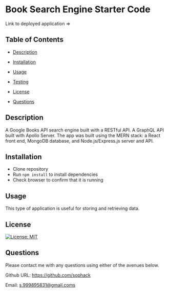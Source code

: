 # Book Search Engine Starter Code

Link to deployed application =>

## Table of Contents

- [Description](#description)

- [Installation](#installation)

- [Usage](#usage)

- [Testing](#testing)

- [License](#license)

- [Questions](#questions)

## Description

A Google Books API search engine built with a RESTful API. A GraphQL API built with Apollo Server. The app was built using the MERN stack: a React front end, MongoDB database, and Node.js/Express.js server and API. 

## Installation

- Clone repository
- Run `npm install` to install dependencies
- Check browser to confirm that it is running

## Usage

This type of application is useful for storing and retrieving data. 

## License

[![License: MIT](https://img.shields.io/badge/License-MIT-blue.svg)](https://opensource.org/licenses/MIT)

## Questions

Please contact me with any questions using either of the avenues below.

Github URL: https://github.com/sophack

Email: s.999895831@gmail.coms